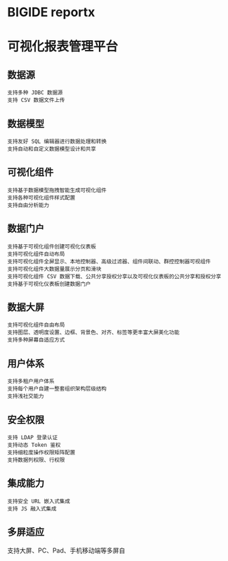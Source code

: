 # BIGIDE reportx
# 可视化报表管理平台
##  数据源
    支持多种 JDBC 数据源
    支持 CSV 数据文件上传
## 数据模型
    支持友好 SQL 编辑器进行数据处理和转换
    支持自动和自定义数据模型设计和共享
## 可视化组件
    支持基于数据模型拖拽智能生成可视化组件
    支持各种可视化组件样式配置
    支持自由分析能力
## 数据门户
    支持基于可视化组件创建可视化仪表板
    支持可视化组件自动布局
    支持可视化组件全屏显示、本地控制器、高级过滤器、组件间联动、群控控制器可视组件
    支持可视化组件大数据量展示分页和滑块
    支持可视化组件 CSV 数据下载、公共分享授权分享以及可视化仪表板的公共分享和授权分享
    支持基于可视化仪表板创建数据门户
## 数据大屏
    支持可视化组件自由布局
    支持图层、透明度设置、边框、背景色、对齐、标签等更丰富大屏美化功能
    支持多种屏幕自适应方式
## 用户体系
    支持多租户用户体系
    支持每个用户自建一整套组织架构层级结构
    支持浅社交能力
## 安全权限
    支持 LDAP 登录认证
    支持动态 Token 鉴权
    支持细粒度操作权限矩阵配置
    支持数据列权限、行权限
## 集成能力
    支持安全 URL 嵌入式集成
    支持 JS 融入式集成
## 多屏适应
   支持大屏、PC、Pad、手机移动端等多屏自